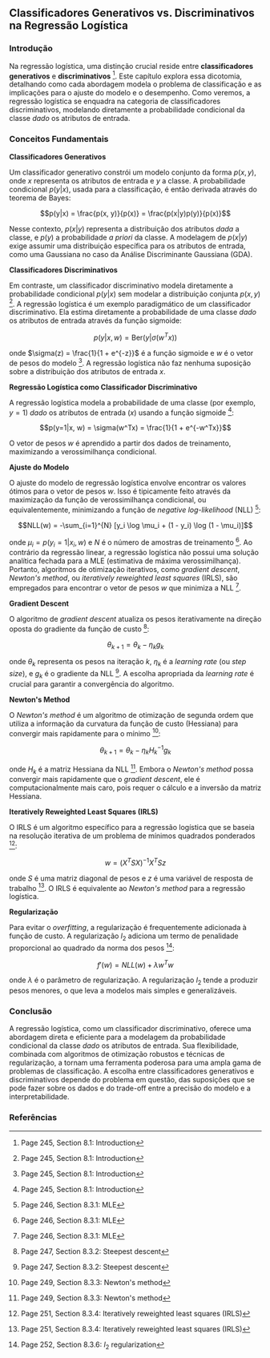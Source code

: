 ## Classificadores Generativos vs. Discriminativos na Regressão Logística

### Introdução
Na regressão logística, uma distinção crucial reside entre **classificadores generativos** e **discriminativos** [^1]. Este capítulo explora essa dicotomia, detalhando como cada abordagem modela o problema de classificação e as implicações para o ajuste do modelo e o desempenho. Como veremos, a regressão logística se enquadra na categoria de classificadores discriminativos, modelando diretamente a probabilidade condicional da classe *dado* os atributos de entrada.

### Conceitos Fundamentais

**Classificadores Generativos**

Um classificador generativo constrói um modelo conjunto da forma $p(x, y)$, onde $x$ representa os atributos de entrada e $y$ a classe. A probabilidade condicional $p(y|x)$, usada para a classificação, é então derivada através do teorema de Bayes:

$$p(y|x) = \frac{p(x, y)}{p(x)} = \frac{p(x|y)p(y)}{p(x)}$$

Nesse contexto, $p(x|y)$ representa a distribuição dos atributos *dada* a classe, e $p(y)$ a probabilidade *a priori* da classe. A modelagem de $p(x|y)$ exige assumir uma distribuição específica para os atributos de entrada, como uma Gaussiana no caso da Análise Discriminante Gaussiana (GDA).

**Classificadores Discriminativos**

Em contraste, um classificador discriminativo modela diretamente a probabilidade condicional $p(y|x)$ sem modelar a distribuição conjunta $p(x, y)$ [^1]. A regressão logística é um exemplo paradigmático de um classificador discriminativo. Ela estima diretamente a probabilidade de uma classe *dado* os atributos de entrada através da função sigmoide:

$$p(y|x, w) = \text{Ber}(y|\sigma(w^Tx))$$

onde $\sigma(z) = \frac{1}{1 + e^{-z}}$ é a função sigmoide e $w$ é o vetor de pesos do modelo [^1]. A regressão logística não faz nenhuma suposição sobre a distribuição dos atributos de entrada $x$.

**Regressão Logística como Classificador Discriminativo**

A regressão logística modela a probabilidade de uma classe (por exemplo, $y=1$) *dado* os atributos de entrada ($x$) usando a função sigmoide [^1]:

$$p(y=1|x, w) = \sigma(w^Tx) = \frac{1}{1 + e^{-w^Tx}}$$

O vetor de pesos $w$ é aprendido a partir dos dados de treinamento, maximizando a verossimilhança condicional.

**Ajuste do Modelo**

O ajuste do modelo de regressão logística envolve encontrar os valores ótimos para o vetor de pesos $w$. Isso é tipicamente feito através da maximização da função de verossimilhança condicional, ou equivalentemente, minimizando a função de *negative log-likelihood* (NLL) [^2]:

$$NLL(w) = -\sum_{i=1}^{N} [y_i \log \mu_i + (1 - y_i) \log (1 - \mu_i)]$$

onde $\mu_i = p(y_i = 1|x_i, w)$ e $N$ é o número de amostras de treinamento [^2]. Ao contrário da regressão linear, a regressão logística não possui uma solução analítica fechada para a MLE (estimativa de máxima verossimilhança). Portanto, algoritmos de otimização iterativos, como *gradient descent*, *Newton's method*, ou *iteratively reweighted least squares* (IRLS), são empregados para encontrar o vetor de pesos $w$ que minimiza a NLL [^2].

**Gradient Descent**

O algoritmo de *gradient descent* atualiza os pesos iterativamente na direção oposta do gradiente da função de custo [^3]:

$$\theta_{k+1} = \theta_k - \eta_k g_k$$

onde $\theta_k$ representa os pesos na iteração $k$, $\eta_k$ é a *learning rate* (ou *step size*), e $g_k$ é o gradiente da NLL [^3]. A escolha apropriada da *learning rate* é crucial para garantir a convergência do algoritmo.

**Newton's Method**

O *Newton's method* é um algoritmo de otimização de segunda ordem que utiliza a informação da curvatura da função de custo (Hessiana) para convergir mais rapidamente para o mínimo [^5]:

$$\theta_{k+1} = \theta_k - \eta_k H_k^{-1} g_k$$

onde $H_k$ é a matriz Hessiana da NLL [^5]. Embora o *Newton's method* possa convergir mais rapidamente que o *gradient descent*, ele é computacionalmente mais caro, pois requer o cálculo e a inversão da matriz Hessiana.

**Iteratively Reweighted Least Squares (IRLS)**

O IRLS é um algoritmo específico para a regressão logística que se baseia na resolução iterativa de um problema de mínimos quadrados ponderados [^7]:

$$w = (X^TSX)^{-1}X^TSz$$

onde $S$ é uma matriz diagonal de pesos e $z$ é uma variável de resposta de trabalho [^7]. O IRLS é equivalente ao *Newton's method* para a regressão logística.

**Regularização**

Para evitar o *overfitting*, a regularização é frequentemente adicionada à função de custo. A regularização $l_2$ adiciona um termo de penalidade proporcional ao quadrado da norma dos pesos [^8]:

$$f'(w) = NLL(w) + \lambda w^T w$$

onde $\lambda$ é o parâmetro de regularização. A regularização $l_2$ tende a produzir pesos menores, o que leva a modelos mais simples e generalizáveis.

### Conclusão

A regressão logística, como um classificador discriminativo, oferece uma abordagem direta e eficiente para a modelagem da probabilidade condicional da classe *dado* os atributos de entrada. Sua flexibilidade, combinada com algoritmos de otimização robustos e técnicas de regularização, a tornam uma ferramenta poderosa para uma ampla gama de problemas de classificação. A escolha entre classificadores generativos e discriminativos depende do problema em questão, das suposições que se pode fazer sobre os dados e do trade-off entre a precisão do modelo e a interpretabilidade.

### Referências
[^1]: Page 245, Section 8.1: Introduction
[^2]: Page 246, Section 8.3.1: MLE
[^3]: Page 247, Section 8.3.2: Steepest descent
[^5]: Page 249, Section 8.3.3: Newton's method
[^7]: Page 251, Section 8.3.4: Iteratively reweighted least squares (IRLS)
[^8]: Page 252, Section 8.3.6: $l_2$ regularization
<!-- END -->